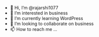 - 👋 Hi, I’m @rajarshi1077
- 👀 I’m interested in business
- 🌱 I’m currently learning WordPress
- 💞️ I’m looking to collaborate on business
- 📫 How to reach me ...

<!---
rajarshi1077/rajarshi1077 is a ✨ special ✨ repository because its `README.md` (this file) appears on your GitHub profile.
You can click the Preview link to take a look at your changes.
--->
